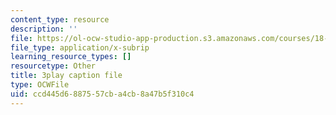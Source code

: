 ```yaml
---
content_type: resource
description: ''
file: https://ol-ocw-studio-app-production.s3.amazonaws.com/courses/18-01sc-single-variable-calculus-fall-2010/ccd445d6887557cba4cb8a47b5f310c4_60VGKnYBpbg.vtt
file_type: application/x-subrip
learning_resource_types: []
resourcetype: Other
title: 3play caption file
type: OCWFile
uid: ccd445d6-8875-57cb-a4cb-8a47b5f310c4
---
```

